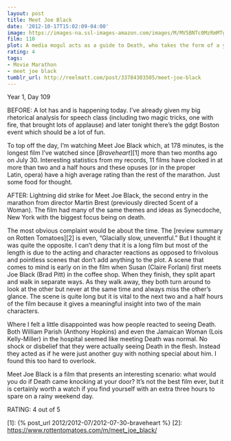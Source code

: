 ```yaml
---
layout: post
title: Meet Joe Black
date: '2012-10-17T15:02:09-04:00'
image: https://images-na.ssl-images-amazon.com/images/M/MV5BNTc0MzRmMTgtMTk4OS00MzdkLWJjNWMtZWJmZjlkYTI0YWRiL2ltYWdlL2ltYWdlXkEyXkFqcGdeQXVyMTQxNzMzNDI@._V1_UX182_CR0,0,182,268_AL_.jpg
film: 110
plot: A media mogul acts as a guide to Death, who takes the form of a young man to learn about life on Earth and in the process, fall in love with his guide’s daughter.
rating: 4
tags:
- Movie Marathon
- meet joe black
tumblr_url: http://reelmatt.com/post/33784303505/meet-joe-black
---
```


Year 1, Day 109

BEFORE: A lot has and is happening today. I’ve already given my big rhetorical analysis for speech class (including two magic tricks, one with fire, that brought lots of applause) and later tonight there’s the gdgt Boston event which should be a lot of fun.

To top off the day, I’m watching Meet Joe Black which, at 178 minutes, is the longest film I’ve watched since [*Braveheart*][1] more than two months ago on July 30. Interesting statistics from my records, 11 films have clocked in at more than two and a half hours and these opuses (or in the proper Latin, opera) have a high average rating than the rest of the marathon. Just some food for thought.

AFTER: Lightning did strike for Meet Joe Black, the second entry in the marathon from director Martin Brest (previously directed Scent of a Woman). The film had many of the same themes and ideas as Synecdoche, New York with the biggest focus being on death.

The most obvious complaint would be about the time. The [review summary on Rotten Tomatoes][2] is even, “Glacially slow, uneventful.” But I thought it was quite the opposite. I can’t deny that it is a long film but most of the length is due to the acting and character reactions as opposed to frivolous and pointless scenes that don’t add anything to the plot. A scene that comes to mind is early on in the film when Susan (Claire Forlani) first meets Joe Black (Brad Pitt) in the coffee shop. When they finish, they split apart and walk in separate ways. As they walk away, they both turn around to look at the other but never at the same time and always miss the other’s glance. The scene is quite long but it is vital to the next two and a half hours of the film because it gives a meaningful insight into two of the main characters.

Where I felt a little disappointed was how people reacted to seeing Death. Both William Parish (Anthony Hopkins) and even the Jamaican Woman (Lois Kelly-Miller) in the hospital seemed like meeting Death was normal. No shock or disbelief that they were actually seeing Death in the flesh. Instead they acted as if he were just another guy with nothing special about him. I found this too hard to overlook.

Meet Joe Black is a film that presents an interesting scenario: what would you do if Death came knocking at your door? It’s not the best film ever, but it is certainly worth a watch if you find yourself with an extra three hours to spare on a rainy weekend day.

RATING: 4 out of 5

[1]: {% post_url 2012/2012-07/2012-07-30-braveheart %}
[2]: https://www.rottentomatoes.com/m/meet_joe_black/